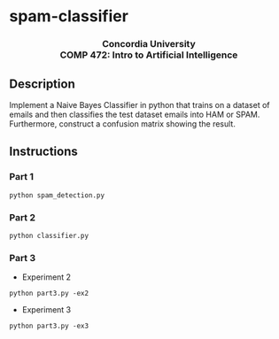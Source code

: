 # spam-classifier


<h3 align="center">Concordia University <br />
COMP 472: Intro to Artificial Intelligence </h3>

## Description


Implement a Naive Bayes Classifier in python that trains on a dataset of emails 
and then classifies the test dataset emails into HAM or SPAM. Furthermore, construct a confusion matrix showing the result.

## Instructions

### Part 1
```
python spam_detection.py
```

### Part 2

```
python classifier.py
```

### Part 3

- Experiment 2
```
python part3.py -ex2
```

- Experiment 3
```
python part3.py -ex3
```
